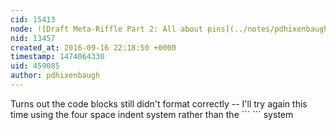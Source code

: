 ```yaml
---
cid: 15413
node: ![Draft Meta-Riffle Part 2: All about pins](../notes/pdhixenbaugh/09-16-2016/draft-meta-riffle-part-2-all-about-pins)
nid: 13457
created_at: 2016-09-16 22:18:50 +0000
timestamp: 1474064330
uid: 459085
author: pdhixenbaugh
---
```


Turns out the code blocks still didn't format correctly -- I'll try again this time using the four space indent system rather than the \`\`\` \`\`\` system